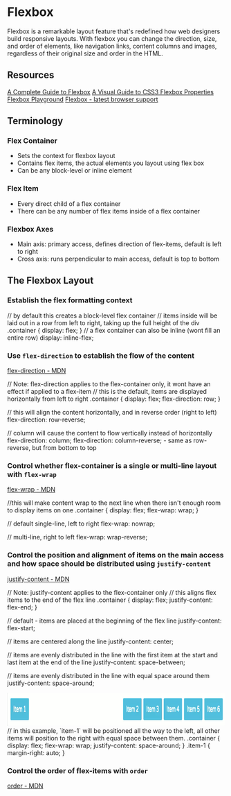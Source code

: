 # Flexbox
Flexbox is a remarkable layout feature that's redefined how web designers build responsive layouts. With flexbox you can change the direction, size, and order of elements, like navigation links, content columns and images, regardless of their original size and order in the HTML.


## Resources
[A Complete Guide to Flexbox](https://css-tricks.com/snippets/css/a-guide-to-flexbox/) 
[A Visual Guide to CSS3 Flexbox Properties](https://scotch.io/tutorials/a-visual-guide-to-css3-flexbox-properties) 
[Flexbox Playground](https://scotch.io/demos/visual-guide-to-css3-flexbox-flexbox-playground) 
[Flexbox - latest browser support](http://caniuse.com/#search=flexbox) 


## Terminology
### Flex Container
  - Sets the context for flexbox layout
  - Contains flex items, the actual elements you layout using flex box
  - Can be any block-level or inline element

### Flex Item
  - Every direct child of a flex container
  - There can be any number of flex items inside of a flex container

### Flexbox Axes
  - Main axis: primary access, defines direction of flex-items, default is left to right
  - Cross axis: runs perpendicular to main access, default is top to bottom


## The Flexbox Layout
### Establish the flex formatting context
// by default this creates a block-level flex container 
// items inside will be laid out in a row from left to right, taking up the full height of the div 
.container { 
  display: flex; 
} 
// a flex container can also be inline (wont fill an entire row) 
display: inline-flex;  

### Use `flex-direction` to establish the flow of the content
[flex-direction - MDN](https://developer.mozilla.org/en-US/docs/Web/CSS/flex-direction)  

// Note: flex-direction applies to the flex-container only, it wont have an effect if applied to a flex-item 
// this is the default, items are displayed horizontally from left to right
.container { 
  display: flex; 
  flex-direction: row; 
}  

// this will align the content horizontally, and in reverse order (right to left) 
flex-direction: row-reverse;  

// column will cause the content to flow vertically instead of horizontally 
flex-direction: column; 
flex-direction: column-reverse;   - same as row-reverse, but from bottom to top  

### Control whether flex-container is a single or multi-line layout with `flex-wrap`
[flex-wrap - MDN](https://developer.mozilla.org/en-US/docs/Web/CSS/flex-wrap)  

//this will make content wrap to the next line when there isn't enough room to display items on one 
.container {
  display: flex;
  flex-wrap: wrap;
}

// default single-line, left to right
flex-wrap: nowrap; 

// multi-line, right to left
flex-wrap: wrap-reverse;

### Control the position and alignment of items on the main access and how space should be distributed using `justify-content`
[justify-content - MDN](https://developer.mozilla.org/en-US/docs/Web/CSS/justify-content)  

// Note: justify-content applies to the flex-container only 
// this aligns flex items to the end of the flex line 
.container { 
  display: flex; 
  justify-content: flex-end; 
}  

// default - items are placed at the beginning of the flex line 
justify-content: flex-start;  

// items are centered along the line 
justify-content: center;  

// items are evenly distributed in the line with the first item at the start and last item at the end of the line 
justify-content: space-between;  

// items are evenly distributed in the line with equal space around them 
justify-content: space-around;  

<img src="images/flexbox/justify-content-example.png" alt="justify-content-example" width="1020" height="76" /> 
// in this example, `item-1` will be positioned all the way to the left, all other items will position to the right with equal space between them. 
.container { 
  display: flex; 
  flex-wrap: wrap; 
  justify-content: space-around; 
} 
.item-1 { 
  margin-right: auto; 
}  

### Control the order of flex-items with `order`
[order - MDN](https://developer.mozilla.org/en-US/docs/Web/CSS/order)  


